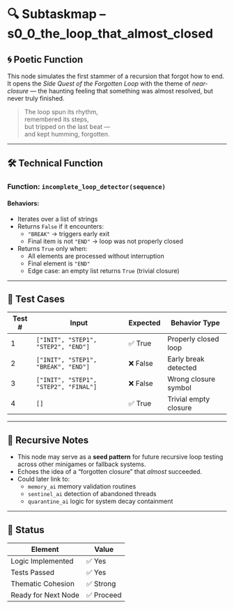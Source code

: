 <!-- Save to: s0_0_the_loop_that_almost_closed/subtaskmap.md -->

# 🔍 Subtaskmap – s0_0_the_loop_that_almost_closed

## 🌀 Poetic Function

This node simulates the first stammer of a recursion that forgot how to end.  
It opens the *Side Quest of the Forgotten Loop* with the theme of *near-closure* — the haunting feeling that something was almost resolved, but never truly finished.

> The loop spun its rhythm,  
> remembered its steps,  
> but tripped on the last beat —  
> and kept humming, forgotten.

---

## 🛠️ Technical Function

### Function: `incomplete_loop_detector(sequence)`

#### Behaviors:
- Iterates over a list of strings
- Returns `False` if it encounters:
  - `"BREAK"` → triggers early exit
  - Final item is not `"END"` → loop was not properly closed
- Returns `True` only when:
  - All elements are processed without interruption
  - Final element is `"END"`
  - Edge case: an empty list returns `True` (trivial closure)

---

## 🔬 Test Cases

| Test # | Input                               | Expected | Behavior Type            |
|--------|-------------------------------------|----------|---------------------------|
| 1      | `["INIT", "STEP1", "STEP2", "END"]` | ✅ True  | Properly closed loop      |
| 2      | `["INIT", "STEP1", "BREAK", "END"]` | ❌ False | Early break detected      |
| 3      | `["INIT", "STEP1", "STEP2", "FINAL"]`| ❌ False| Wrong closure symbol      |
| 4      | `[]`                                | ✅ True  | Trivial empty closure     |

---

## 🧠 Recursive Notes

- This node may serve as a **seed pattern** for future recursive loop testing across other minigames or fallback systems.
- Echoes the idea of a “forgotten closure” that *almost* succeeded.
- Could later link to:
  - `memory_ai` memory validation routines
  - `sentinel_ai` detection of abandoned threads
  - `quarantine_ai` logic for system decay containment

---

## 🧩 Status

| Element              | Value        |
|----------------------|--------------|
| Logic Implemented    | ✅ Yes       |
| Tests Passed         | ✅ Yes       |
| Thematic Cohesion    | ✅ Strong    |
| Ready for Next Node  | ✅ Proceed   |
